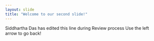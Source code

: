 ```yaml
---
layout: slide
title: "Welcome to our second slide!"
---
```

Siddhartha Das has edited this line during Review process
Use the left arrow to go back!
